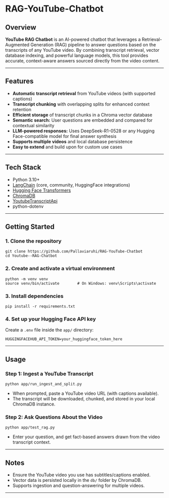 # RAG-YouTube-Chatbot
## Overview

**YouTube RAG Chatbot** is an AI-powered chatbot that leverages a Retrieval-Augmented Generation (RAG) pipeline to answer questions based on the transcripts of any YouTube video. By combining transcript retrieval, vector database indexing, and powerful language models, this tool provides accurate, context-aware answers sourced directly from the video content.

---

## Features

- **Automatic transcript retrieval** from YouTube videos (with supported captions)
- **Transcript chunking** with overlapping splits for enhanced context retention
- **Efficient storage** of transcript chunks in a Chroma vector database
- **Semantic search:** User questions are embedded and compared for contextual similarity
- **LLM-powered responses:** Uses DeepSeek-R1-0528 or any Hugging Face-compatible model for final answer synthesis
- **Supports multiple videos** and local database persistence
- **Easy to extend** and build upon for custom use cases

---

## Tech Stack

- Python 3.10+
- [LangChain](https://python.langchain.com/) (core, community, HuggingFace integrations)
- [Hugging Face Transformers](https://huggingface.co/docs/transformers/index)
- [ChromaDB](https://www.trychroma.com/)
- [YoutubeTranscriptApi](https://pypi.org/project/youtube-transcript-api/)
- python-dotenv

---

## Getting Started

### 1. Clone the repository

```
git clone https://github.com/Pallaviaruhi/RAG-YouTube-Chatbot
cd Youtube--RAG-Chatbot
```

### 2. Create and activate a virtual environment

```
python -m venv venv
source venv/bin/activate        # On Windows: venv\Scripts\activate
```

### 3. Install dependencies

```
pip install -r requirements.txt
```

### 4. Set up your Hugging Face API key

Create a `.env` file inside the `app/` directory:

```
HUGGINGFACEHUB_API_TOKEN=your_huggingface_token_here
```

---

## Usage

### Step 1: Ingest a YouTube Transcript

```
python app/run_ingest_and_split.py
```
- When prompted, paste a YouTube video URL (with captions available).
- The transcript will be downloaded, chunked, and stored in your local ChromaDB instance.

### Step 2: Ask Questions About the Video

```
python app/test_rag.py
```
- Enter your question, and get fact-based answers drawn from the video transcript context.

---

## Notes

- Ensure the YouTube video you use has subtitles/captions enabled.
- Vector data is persisted locally in the `db/` folder by ChromaDB.
- Supports ingestion and question-answering for multiple videos.


---
